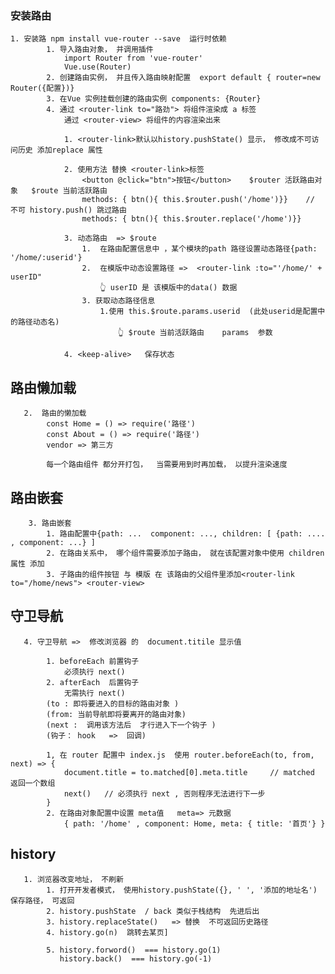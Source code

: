 ### 安装路由
    1. 安装路 npm install vue-router --save  运行时依赖
            1. 导入路由对象， 并调用插件 
                import Router from 'vue-router'  
                Vue.use(Router)
            2. 创建路由实例， 并且传入路由映射配置  export default { router=new Router({配置})}
            3. 在Vue 实例挂载创建的路由实例 components: {Router}
            4. 通过 <router-link to="路劲"> 将组件渲染成 a 标签
                通过 <router-view> 将组件的内容渲染出来

                1. <router-link>默认以history.pushState() 显示， 修改成不可访问历史 添加replace 属性
                
                2. 使用方法 替换 <router-link>标签
                    <button @click="btn">按钮</button>    $router 活跃路由对象   $route 当前活跃路由
                    methods: { btn(){ this.$router.push('/home')}}    // 不可 history.push() 跳过路由
                    methods: { btn(){ this.$router.replace('/home')}}   

                3. 动态路由  => $route
                    1.  在路由配置信息中 ，某个模块的path 路径设置动态路径{path: '/home/:userid'}
                    2.  在模版中动态设置路径 =>  <router-link :to="'/home/' + userID"  
                        👆 userID 是 该模版中的data() 数据 
                    3. 获取动态路径信息
                        1.使用 this.$route.params.userid  (此处userid是配置中的路径动态名)
                            👆 $route 当前活跃路由    params  参数

                4. <keep-alive>   保存状态  
    
   ## 路由懒加载
       2.  路由的懒加载
            const Home = () => require('路径')
            const About = () => require('路径')
            vendor => 第三方

            每一个路由组件 都分开打包，  当需要用到时再加载， 以提升渲染速度
   ## 路由嵌套
        3. 路由嵌套
            1. 路由配置中{path: ...  component: ..., children: [ {path: .... , component: ...} ] 
            2. 在路由关系中， 哪个组件需要添加子路由， 就在该配置对象中使用 children 属性 添加
            3. 子路由的组件按钮 与 模版 在 该路由的父组件里添加<router-link to="/home/news"> <router-view>
   ## 守卫导航
       4. 守卫导航 =>  修改浏览器 的  document.titile 显示值    
            
            1. beforeEach 前置钩子   
                必须执行 next()
            2. afterEach  后置钩子    
                无需执行 next()
            (to : 即将要进入的目标的路由对象 )
            (from: 当前导航即将要离开的路由对象)
            (next :  调用该方法后  才行进入下一个钩子 )
            (钩子： hook   =>  回调)
            
            1, 在 router 配置中 index.js  使用 router.beforeEach(to, from, next) => {
                document.title = to.matched[0].meta.title     // matched 返回一个数组
                next()   // 必须执行 next , 否则程序无法进行下一步
            }
            2. 在路由对象配置中设置 meta值   meta=> 元数据
                { path: '/home' , component: Home, meta: { title: '首页'} } 
                
   ## history 
       1. 浏览器改变地址， 不刷新
            1. 打开开发者模式， 使用history.pushState({}, ' ', '添加的地址名')   保存路径， 可返回
            2. history.pushState  / back 类似于栈结构  先进后出 
            3. history.replaceState()   => 替换  不可返回历史路径
            4. history.go(n)  跳转去某页]     

            5. history.forword()  === history.go(1)
               history.back()  === history.go(-1)
